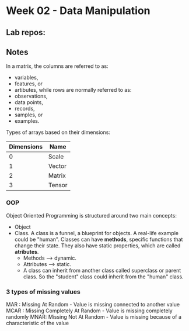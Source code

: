 # Week 02 - Data Manipulation

## Lab repos:

## Notes

In a matrix, the columns are referred to as:
- variables,
- features, or
- artibutes,
while rows are normally referred to as:
- observations,
- data points,
- records,
- samples, or
- examples.

Types of arrays based on their dimensions:

| Dimensions | Name |
| -------- | ------- |
| 0 | Scale |
| 1 | Vector |
| 2 | Matrix |
| 3 | Tensor |

### OOP 
Object Oriented Programming is structured around two main concepts:
- Object
- Class. A class is a funnel, a blueprint for objects. A real-life example could be "human". Classes can have **methods**, specific functions that change their state. They also have static properties, which are called **atributes**.
  - Methods --> dynamic.
  - Attributes --> static.
  - A class can inherit from another class called superclass or parent class. So the "student" class could inherit from the "human" class.

### 3 types of missing values
MAR : Missing At Random - Value is missing connected to another value
MCAR : Missing Completely At Random - Value is missing completely randomly
MNAR: Missing Not At Random - Value is missing because of a characteristic of the value